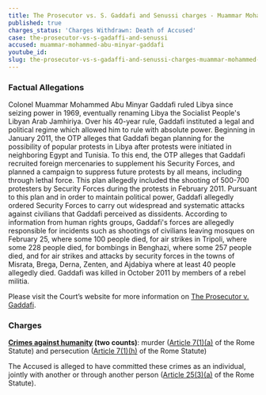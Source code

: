 ```yaml
---
title: The Prosecutor vs. S. Gaddafi and Senussi charges - Muammar Mohammed Abu Minyar Gaddafi
published: true
charges_status: 'Charges Withdrawn: Death of Accused'
case: the-prosecutor-vs-s-gadaffi-and-senussi
accused: muammar-mohammed-abu-minyar-gaddafi
youtube_id:
slug: the-prosecutor-vs-s-gadaffi-and-senussi-charges-muammar-mohammed-abu-minyar-gaddafi
---
```



### Factual Allegations

Colonel Muammar Mohammed Abu Minyar Gaddafi ruled Libya since seizing power in 1969, eventually renaming Libya the Socialist People's Libyan Arab Jamhiriya. Over his 40-year rule, Gaddafi instituted a legal and political regime which allowed him to rule with absolute power. Beginning in January 2011, the OTP alleges that Gaddafi began planning for the possibility of popular protests in Libya after protests were initiated in neighboring Egypt and Tunisia. To this end, the OTP alleges that Gaddafi recruited foreign mercenaries to supplement his Security Forces, and planned a campaign to suppress future protests by all means, including through lethal force. This plan allegedly included the shooting of 500-700 protesters by Security Forces during the protests in February 2011. Pursuant to this plan and in order to maintain political power, Gaddafi allegedly ordered Security Forces to carry out widespread and systematic attacks against civilians that Gaddafi perceived as dissidents. According to information from human rights groups, Gaddafi's forces are allegedly responsible for incidents such as shootings of civilians leaving mosques on February 25, where some 100 people died, for air strikes in Tripoli, where some 228 people died, for bombings in Benghazi, where some 257 people died, and for air strikes and attacks by security forces in the towns of Misrata, Brega, Derna, Zenten, and Ajdabiya where at least 40 people allegedly died. Gaddafi was killed in October 2011 by members of a rebel militia.

Please visit the Court’s website for more information on [The Prosecutor v. Gaddafi](https://www.icc-cpi.int/libya/gaddafi).

### Charges

**[Crimes against humanity](http://www.casematrixnetwork.org/case-m/klamberg-commentary/rome-statute/#c1171) (two counts)**: murder ([Article 7(1)(a)](http://www.casematrixnetwork.org/cmn-knowledge-hub/klamberg-commentary/elements-of-crime/#c2286) of the Rome Statute) and persecution ([Article 7(1)(h)](http://www.casematrixnetwork.org/cmn-knowledge-hub/klamberg-commentary/elements-of-crime/#c2298) of the Rome Statute)

The Accused is alleged to have committed these crimes as an individual, jointly with another or through another person ([Article 25(3)(a)](http://www.casematrixnetwork.org/case-m/klamberg-commentary/rome-statute/#c1198) of the Rome Statute).
